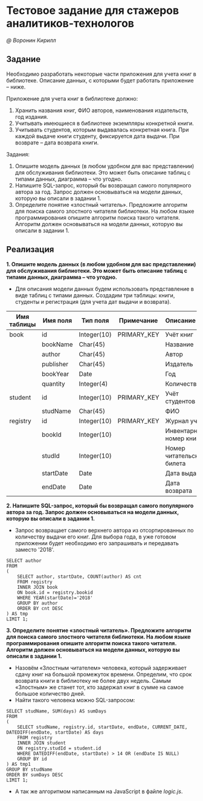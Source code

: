 # Тестовое задание для стажеров аналитиков-технологов

_@ Воронин Кирилл_

## Задание

Необходимо разработать некоторые части приложения для учета книг в библиотеке. Описание данных, с которыми будет работать приложение – ниже.

Приложение для учета книг в библиотеке должно:
1. Хранить названия книг, ФИО авторов, наименования издательств, год издания.
2. Учитывать имеющиеся в библиотеке экземпляры конкретной книги.
3. Учитывать студентов, которым выдавалась конкретная книга. При каждой выдаче книги студенту, фиксируется дата выдачи. При возврате – дата возврата книги.

Задания:
1.	Опишите модель данных (в любом удобном для вас представлении) для обслуживания библиотеки. Это может быть описание таблиц с типами данных, диаграмма – что угодно.
2.	Напишите SQL-запрос, который бы возвращал самого популярного автора за год. Запрос должен основываться на модели данных, которую вы описали в задании 1. 
3.	Определите понятие «злостный читатель».  Предложите алгоритм для поиска самого злостного читателя библиотеки. На любом языке программирования опишите алгоритм поиска такого читателя. Алгоритм должен основываться на модели данных, которую вы описали в задании 1.

## Реализация

**1.	Опишите модель данных (в любом удобном для вас представлении) для обслуживания библиотеки. Это может быть описание таблиц с типами данных, диаграмма – что угодно.**

* Для описания модели данных будем использовать представление в виде таблиц с типами данных. Создадим три таблицы: книги, студенты и регистрация (для учета дат выдачи и возврата).

|Имя таблицы|Имя поля	|Тип поля	|Примечание |Описание
|-----------|-----------|-----------|:---------:|:--------------------------
|book    	|id	        |Integer(10)|PRIMARY_KEY|Учёт книг
|	        |bookName	|Char(45)	|           |Название
|	        |author	    |Char(45)   |           |Автор
|	        |publisher	|Char(45)   |           |Издатель
|        	|bookYear	|Date	    |           |Год
|        	|quantity	|Integer(4)	|           |Количество 
|student	|id	        |Integer(10)|PRIMARY_KEY|Учёт студентов           
|	        |studName   |Char(45)   |           |ФИО	
|registry	|id	        |Integer(10)|PRIMARY_KEY|Журнал учёта           
|        	|bookId	    |Integer(10)|           |Инвентарный номер книги
|       	|studId	    |Integer(10)|           |Номер читательского билета	
|        	|startDate	|Date	    |           |Дата выдачи
|        	|endDate	|Date	    |           |Дата возврата

**2.	Напишите SQL-запрос, который бы возвращал самого популярного автора за год. Запрос должен основываться на модели данных, которую вы описали в задании 1.**
* Запрос возвращает самого верхнего автора из отсортированных по количеству выдачи его книг. Для выбора года, в уже готовом приложении будет необходимо его запрашивать и передавать заместо '2018'.
```
SELECT author
FROM
(
	SELECT author, startDate, COUNT(author) AS cnt
	FROM registry
	INNER JOIN book 
	ON book.id = registry.bookid
	WHERE YEAR(startDate)='2018'
	GROUP BY author
	ORDER BY cnt DESC
) AS tmp
LIMIT 1;
```

**3.	Определите понятие «злостный читатель».  Предложите алгоритм для поиска самого злостного читателя библиотеки. На любом языке программирования опишите алгоритм поиска такого читателя. Алгоритм должен основываться на модели данных, которую вы описали в задании 1.**
* Назовём «Злостным читателем» человека, который задерживает сдачу книг на большой промежуток времени. Определим, что срок возврата книги в библиотеку не более двух недель. Самым «Злостным» же станет тот, кто задержал книг в сумме на самое большое количество дней.
* Найти такого человека можно SQL-запросом:
```
SELECT studName, SUM(days) AS sumDays
FROM 
(
	SELECT studName, registry.id, startDate, endDate, CURRENT_DATE, DATEDIFF(endDate, startDate) AS days
	FROM registry
	INNER JOIN student
	ON registry.studId = student.id
	WHERE DATEDIFF(endDate, startDate) > 14 OR (endDate IS NULL)
	GROUP BY id
) AS tmp1
GROUP BY studName
ORDER BY sumDays DESC
LIMIT 1;
```

* А так же алгоритмом написанным на JavaScript в файле _logic.js_.
